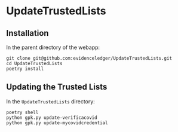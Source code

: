 # UpdateTrustedLists

## Installation

In the parent directory of the webapp:

    git clone git@github.com:evidenceledger/UpdateTrustedLists.git
    cd UpdateTrustedLists
    poetry install

## Updating the Trusted Lists

In the `UpdateTrustedLists` directory:

    poetry shell
    python gpk.py update-verificacovid
    python gpk.py update-mycovidcredential
